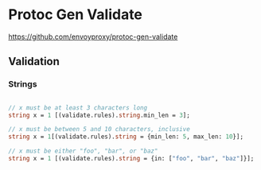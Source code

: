 # Protoc Gen Validate

https://github.com/envoyproxy/protoc-gen-validate

## Validation

### Strings

```protobuf

// x must be at least 3 characters long
string x = 1 [(validate.rules).string.min_len = 3];

// x must be between 5 and 10 characters, inclusive
string x = 1[(validate.rules).string = {min_len: 5, max_len: 10}];

// x must be either "foo", "bar", or "baz"
string x = 1 [(validate.rules).string = {in: ["foo", "bar", "baz"]}];
```
